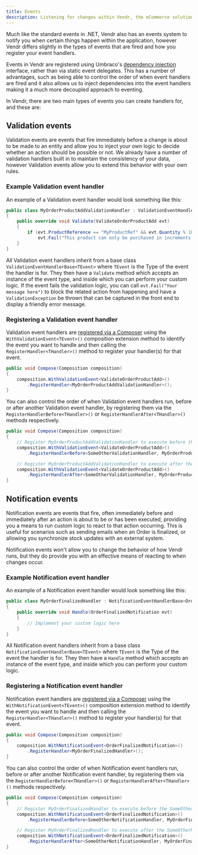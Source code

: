```yaml
---
title: Events
description: Listening for changes within Vendr, the eCommerce solution for Umbraco
---
```


Much like the standard events in .NET, Vendr also has an events system to notify you when certain things happen within the application, however Vendr differs slightly in the types of events that are fired and how you register your event handlers.

Events in Vendr are registered using Umbraco's [dependency injection](../dependency-injection/) interface, rather than via static event delegates. This has a number of advantages, such as being able to control the order of when event handlers are fired and it also allows us to inject dependencies into the event handlers making it a much more decoupled approach to eventing. 

In Vendr, there are two main types of events you can create handlers for, and these are:

## Validation events

Validation events are events that fire immediately before a change is about to be made to an entity and allow you to inject your own logic to decide whether an action should be possible or not. We already have a number of validation handlers built in to maintain the consistency of your data, however Validation events allow you to extend this behavior with your own rules.

### Example Validation event handler

An example of a Validation event handler would look something like this:

````csharp
public class MyOrderProductAddValidationHandler : ValidationEventHandlerBase<ValidateOrderProductAdd>
{
    public override void Validate(ValidateOrderProductAdd evt)
    {
        if (evt.ProductReference == "MyProductRef" && evt.Quantity % 10 == 0)
            evt.Fail("This product can only be purchased in increments of 10");
    }
}

````

All Validation event handlers inherit from a base class `ValidationEventHandlerBase<TEvent>` where `TEvent` is the Type of the event the handler is for. They then have a `Validate` method which accepts an instance of the event type, and inside which you can perform your custom logic. If the event fails the validation logic, you can call `evt.Fail("Your message here")` to block the related action from happening and have a `ValidationException` be thrown that can be captured in the front end to display a friendly error message.

### Registering a Validation event handler

Validation event handlers are [registered via a Composer](../dependency-injection/#registering-dependencies) using the `WithValidationEvent<TEvent>()` composition extension method to identify the event you want to handle and then calling the `RegisterHandler<THandler>()` method to register your handler(s) for that event.


````csharp
public void Compose(Composition composition)
{
    composition.WithValidationEvent<ValidateOrderProductAdd>()
        .RegisterHandler<MyOrderProductAddValidationHandler>();
}
````

You can also control the order of when Validation event handlers run, before or after another Validation event handler, by registering them via the `RegisterHandlerBefore<THandler>()` or `RegisterHandlerAfter<THandler>()` methods respectively.

````csharp
public void Compose(Composition composition)
{
    // Register MyOrderProductAddValidationHandler to execute before the SomeOtherValidationHandler handler
    composition.WithValidationEvent<ValidateOrderProductAdd>()
        .RegisterHandlerBefore<SomeOtherValidationHandler, MyOrderProductAddValidationHandler>();

    // Register MyOrderProductAddValidationHandler to execute after the SomeOtherValidationHandler handler
    composition.WithValidationEvent<ValidateOrderProductAdd>()
        .RegisterHandlerAfter<SomeOtherValidationHandler, MyOrderProductAddValidationHandler>();
}
````

## Notification events


Notification events are events that fire, often immediately before and immediately after an action is about to be or has been executed, providing  you a means to run custom logic to react to that action occurring. This is useful for scenarios such as sending emails when an Order is finalized, or allowing you synchronize stock updates with an external system.

Notification events won't allow you to change the behavior of how Vendr runs, but they do provide you with an effective means of reacting to when changes occur.

### Example Notification event handler

An example of a Notification event handler would look something like this:

````csharp
public class MyOrderFinalizedHandler : NotificationEventHandlerBase<OrderFinalizedNotification>
{
    public override void Handle(OrderFinalizedNotification evt)
    {
        // Implement your custom logic here
    }
}

````

All Notification event handlers inherit from a base class `NotificationEventHandlerBase<TEvent>` where `TEvent` is the Type of the event the handler is for. They then have a `Handle` method which accepts an instance of the event type, and inside which you can perform your custom logic. 

### Registering a Notification event handler

Notification event handlers are [registered via a Composer](../dependency-injection/#registering-dependencies) using the `WithNotificationEvent<TEvent>()` composition extension method to identify the event you want to handle and then calling the `RegisterHandler<THandler>()` method to register your handler(s) for that event.


````csharp
public void Compose(Composition composition)
{
    composition.WithNotificationEvent<OrderFinalizedNotification>()
        .RegisterHandler<MyOrderFinalizedHandler>();
}
````

You can also control the order of when Notification event handlers run, before or after another Notification event handler, by registering them via the `RegisterHandlerBefore<THandler>()` or `RegisterHandlerAfter<THandler>()` methods respectively.

````csharp
public void Compose(Composition composition)
{
    // Register MyOrderFinalizedHandler to execute before the SomeOtherNotificationHandler handler
    composition.WithNotificationEvent<OrderFinalizedNotification>()
        .RegisterHandlerBefore<SomeOtherNotificationHandler, MyOrderFinalizedHandler>();

    // Register MyOrderFinalizedHandler to execute after the SomeOtherNotificationHandler handler
    composition.WithNotificationEvent<OrderFinalizedNotification>()
        .RegisterHandlerAfter<SomeOtherNotificationHandler, MyOrderFinalizedHandler>();
}
````